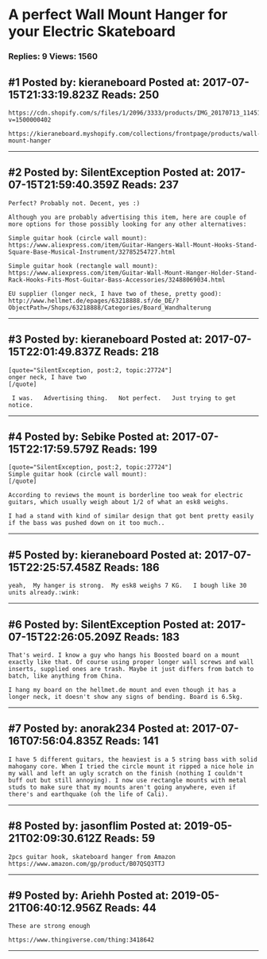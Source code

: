 # A perfect Wall Mount Hanger for your Electric Skateboard

### Replies: 9 Views: 1560

## \#1 Posted by: kieraneboard Posted at: 2017-07-15T21:33:19.823Z Reads: 250

```
https://cdn.shopify.com/s/files/1/2096/3333/products/IMG_20170713_114519R_1024x1024@2x.jpg?v=1500000402

https://kieraneboard.myshopify.com/collections/frontpage/products/wall-mount-hanger
```

---
## \#2 Posted by: SilentException Posted at: 2017-07-15T21:59:40.359Z Reads: 237

```
Perfect? Probably not. Decent, yes :)

Although you are probably advertising this item, here are couple of more options for those possibly looking for any other alternatives:

Simple guitar hook (circle wall mount): https://www.aliexpress.com/item/Guitar-Hangers-Wall-Mount-Hooks-Stand-Square-Base-Musical-Instrument/32785254727.html

Simple guitar hook (rectangle wall mount): https://www.aliexpress.com/item/Guitar-Wall-Mount-Hanger-Holder-Stand-Rack-Hooks-Fits-Most-Guitar-Bass-Accessories/32488069034.html

EU supplier (longer neck, I have two of these, pretty good): http://www.hellmet.de/epages/63218888.sf/de_DE/?ObjectPath=/Shops/63218888/Categories/Board_Wandhalterung
```

---
## \#3 Posted by: kieraneboard Posted at: 2017-07-15T22:01:49.837Z Reads: 218

```
[quote="SilentException, post:2, topic:27724"]
onger neck, I have two
[/quote]

 I was.   Advertising thing.   Not perfect.   Just trying to get notice.
```

---
## \#4 Posted by: Sebike Posted at: 2017-07-15T22:17:59.579Z Reads: 199

```
[quote="SilentException, post:2, topic:27724"]
Simple guitar hook (circle wall mount):
[/quote]

According to reviews the mount is borderline too weak for electric guitars, which usually weigh about 1/2 of what an esk8 weighs. 

I had a stand with kind of similar design that got bent pretty easily if the bass was pushed down on it too much..
```

---
## \#5 Posted by: kieraneboard Posted at: 2017-07-15T22:25:57.458Z Reads: 186

```
yeah,  My hanger is strong.  My esk8 weighs 7 KG.   I bough like 30 units already.:wink:
```

---
## \#6 Posted by: SilentException Posted at: 2017-07-15T22:26:05.209Z Reads: 183

```
That's weird. I know a guy who hangs his Boosted board on a mount exactly like that. Of course using proper longer wall screws and wall inserts, supplied ones are trash. Maybe it just differs from batch to batch, like anything from China.

I hang my board on the hellmet.de mount and even though it has a longer neck, it doesn't show any signs of bending. Board is 6.5kg.
```

---
## \#7 Posted by: anorak234 Posted at: 2017-07-16T07:56:04.835Z Reads: 141

```
I have 5 different guitars, the heaviest is a 5 string bass with solid mahogany core. When I tried the circle mount it ripped a nice hole in my wall and left an ugly scratch on the finish (nothing I couldn't buff out but still annoying). I now use rectangle mounts with metal studs to make sure that my mounts aren't going anywhere, even if there's and earthquake (oh the life of Cali).
```

---
## \#8 Posted by: jasonflim Posted at: 2019-05-21T02:09:30.612Z Reads: 59

```
2pcs guitar hook, skateboard hanger from Amazon
https://www.amazon.com/gp/product/B07QSQ3TTJ
```

---
## \#9 Posted by: Ariehh Posted at: 2019-05-21T06:40:12.956Z Reads: 44

```
These are strong enough

https://www.thingiverse.com/thing:3418642
```

---
